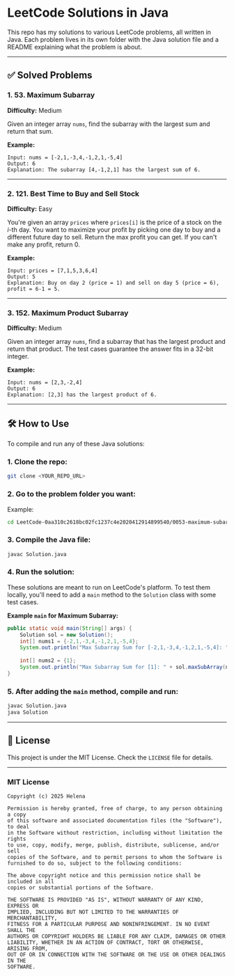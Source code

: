 # LeetCode Solutions in Java

This repo has my solutions to various LeetCode problems, all written in Java. Each problem lives in its own folder with the Java solution file and a README explaining what the problem is about.

---

## ✅ Solved Problems

### 1. 53. Maximum Subarray  
**Difficulty:** Medium

Given an integer array `nums`, find the subarray with the largest sum and return that sum.

**Example:**
```
Input: nums = [-2,1,-3,4,-1,2,1,-5,4]
Output: 6
Explanation: The subarray [4,-1,2,1] has the largest sum of 6.
```

---

### 2. 121. Best Time to Buy and Sell Stock  
**Difficulty:** Easy

You're given an array `prices` where `prices[i]` is the price of a stock on the *i*-th day. You want to maximize your profit by picking one day to buy and a different future day to sell. Return the max profit you can get. If you can't make any profit, return 0.

**Example:**
```
Input: prices = [7,1,5,3,6,4]
Output: 5
Explanation: Buy on day 2 (price = 1) and sell on day 5 (price = 6), profit = 6-1 = 5.
```

---

### 3. 152. Maximum Product Subarray  
**Difficulty:** Medium

Given an integer array `nums`, find a subarray that has the largest product and return that product. The test cases guarantee the answer fits in a 32-bit integer.

**Example:**
```
Input: nums = [2,3,-2,4]
Output: 6
Explanation: [2,3] has the largest product of 6.
```

---

## 🛠️ How to Use

To compile and run any of these Java solutions:

### 1. Clone the repo:
```bash
git clone <YOUR_REPO_URL>
```

### 2. Go to the problem folder you want:  
Example:
```bash
cd LeetCode-0aa310c2618bc02fc1237c4e2020412914899540/0053-maximum-subarray
```

### 3. Compile the Java file:
```bash
javac Solution.java
```

### 4. Run the solution:  
These solutions are meant to run on LeetCode's platform. To test them locally, you'll need to add a `main` method to the `Solution` class with some test cases.

**Example `main` for Maximum Subarray:**
```java
public static void main(String[] args) {
    Solution sol = new Solution();
    int[] nums1 = {-2,1,-3,4,-1,2,1,-5,4};
    System.out.println("Max Subarray Sum for [-2,1,-3,4,-1,2,1,-5,4]: " + sol.maxSubArray(nums1)); // Expected: 6
    
    int[] nums2 = {1};
    System.out.println("Max Subarray Sum for [1]: " + sol.maxSubArray(nums2)); // Expected: 1
}
```

### 5. After adding the `main` method, compile and run:
```bash
javac Solution.java
java Solution
```

---

## 📄 License

This project is under the MIT License. Check the `LICENSE` file for details.

---

### MIT License
```
Copyright (c) 2025 Helena

Permission is hereby granted, free of charge, to any person obtaining a copy
of this software and associated documentation files (the "Software"), to deal
in the Software without restriction, including without limitation the rights
to use, copy, modify, merge, publish, distribute, sublicense, and/or sell
copies of the Software, and to permit persons to whom the Software is
furnished to do so, subject to the following conditions:

The above copyright notice and this permission notice shall be included in all
copies or substantial portions of the Software.

THE SOFTWARE IS PROVIDED "AS IS", WITHOUT WARRANTY OF ANY KIND, EXPRESS OR
IMPLIED, INCLUDING BUT NOT LIMITED TO THE WARRANTIES OF MERCHANTABILITY,
FITNESS FOR A PARTICULAR PURPOSE AND NONINFRINGEMENT. IN NO EVENT SHALL THE
AUTHORS OR COPYRIGHT HOLDERS BE LIABLE FOR ANY CLAIM, DAMAGES OR OTHER
LIABILITY, WHETHER IN AN ACTION OF CONTRACT, TORT OR OTHERWISE, ARISING FROM,
OUT OF OR IN CONNECTION WITH THE SOFTWARE OR THE USE OR OTHER DEALINGS IN THE
SOFTWARE.
```
